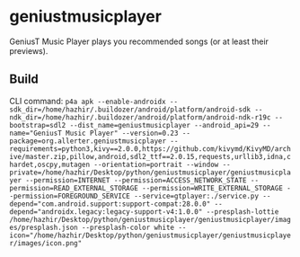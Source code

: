 # geniustmusicplayer
GeniusT Music Player plays you recommended songs (or at least their previews).

## Build
CLI command:
`
p4a apk --enable-androidx --sdk_dir=/home/hazhir/.buildozer/android/platform/android-sdk --ndk_dir=/home/hazhir/.buildozer/android/platform/android-ndk-r19c --bootstrap=sdl2 --dist_name=geniustmusicplayer --android_api=29 --name="GeniusT Music Player" --version=0.23 --package=org.allerter.geniustmusicplayer --requirements=python3,kivy==2.0.0,https://github.com/kivymd/KivyMD/archive/master.zip,pillow,android,sdl2_ttf==2.0.15,requests,urllib3,idna,chardet,oscpy,mutagen --orientation=portrait --window --private=/home/hazhir/Desktop/python/geniustmusicplayer/geniustmusicplayer --permission=INTERNET --permission=ACCESS_NETWORK_STATE --permission=READ_EXTERNAL_STORAGE --permission=WRITE_EXTERNAL_STORAGE --permission=FOREGROUND_SERVICE --service=gtplayer:./service.py --depend="com.android.support:support-compat:28.0.0" --depend="androidx.legacy:legacy-support-v4:1.0.0" --presplash-lottie /home/hazhir/Desktop/python/geniustmusicplayer/geniustmusicplayer/images/presplash.json --presplash-color white --icon="/home/hazhir/Desktop/python/geniustmusicplayer/geniustmusicplayer/images/icon.png"
`